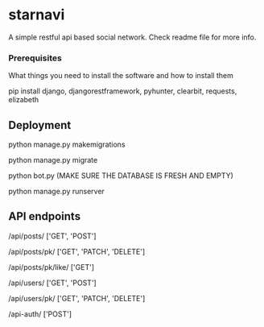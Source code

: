 # starnavi

A simple restful api based social network. Check readme file for more info.

### Prerequisites

What things you need to install the software and how to install them

pip install django, djangorestframework, pyhunter, clearbit, requests, elizabeth

## Deployment

python manage.py makemigrations

python manage.py migrate

python bot.py (MAKE SURE THE DATABASE IS FRESH AND EMPTY)

python manage.py runserver

## API endpoints

/api/posts/ ['GET', 'POST']

/api/posts/pk/ ['GET', 'PATCH', 'DELETE']

/api/posts/pk/like/ ['GET']

/api/users/ ['GET', 'POST']

/api/users/pk/ ['GET', 'PATCH', 'DELETE']

/api-auth/ ['POST']
